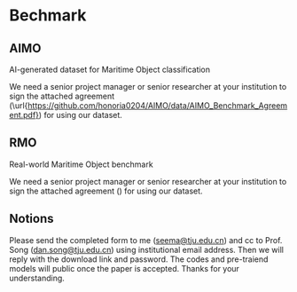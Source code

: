 # Bechmark
## AIMO
AI-generated dataset for Maritime Object classification

We need a senior project manager or senior researcher at your institution to sign the attached agreement (\url{https://github.com/honoria0204/AIMO/data/AIMO_Benchmark_Agreement.pdf}) for using our dataset.
## RMO
Real-world Maritime Object benchmark

We need a senior project manager or senior researcher at your institution to sign the attached agreement () for using our dataset.
## Notions
Please send the completed form to me (seema@tju.edu.cn) and cc to Prof. Song (dan.song@tju.edu.cn) using institutional email address. Then we will reply with the download link and password.
The codes and pre-traiend models will public once the paper is accepted.
Thanks for your understanding.

